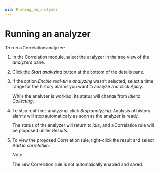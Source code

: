 ```yaml
---
uid: Running_an_analyzer
---
```


# Running an analyzer

To run a Correlation analyzer:

1. In the Correlation module, select the analyzer in the tree view of the *analyzers* pane.

1. Click the *Start analyzing* button at the bottom of the details pane.

1. If the option *Enable real-time analyzing* wasn’t selected, select a time range for the history alarms you want to analyze and click *Apply*.

   While the analyzer is working, its status will change from *Idle* to *Collecting*.

1. To stop real-time analyzing, click *Stop analyzing*. Analysis of history alarms will stop automatically as soon as the analyzer is ready.

   The status of the analyzer will return to *Idle*, and a Correlation rule will be proposed under *Results*.

1. To view the proposed Correlation rule, right-click the result and select *Add to correlation*.

   > [!NOTE]
   > The new Correlation rule is not automatically enabled and saved.
